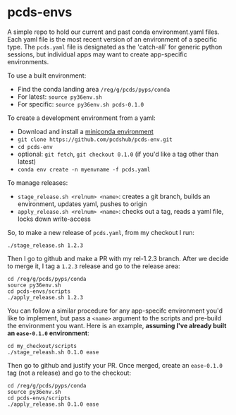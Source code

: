 # pcds-envs

A simple repo to hold our current and past conda environment.yaml files. Each yaml file is the most recent version of an environment of a specific type. The `pcds.yaml` file is designated as the 'catch-all' for generic python sessions, but individual apps may want to create app-specific environments.

To use a built environment:
- Find the conda landing area `/reg/g/pcds/pyps/conda`
- For latest: `source py36env.sh`
- For specific: `source py36env.sh pcds-0.1.0`

To create a development environment from a yaml:
- Download and install a [miniconda environment](https://conda.io/miniconda.html)
- `git clone https://github.com/pcdshub/pcds-env.git`
- `cd pcds-env`
- optional: `git fetch`, `git checkout 0.1.0` (if you'd like a tag other than latest)
- `conda env create -n myenvname -f pcds.yaml`

To manage releases:
- `stage_release.sh <relnum> <name>`: creates a git branch, builds an environment, updates yaml, pushes to origin
- `apply_release.sh <relnum> <name>`: checks out a tag, reads a yaml file, locks down write-access

So, to make a new release of `pcds.yaml`, from my checkout I run:
```
./stage_release.sh 1.2.3
```
Then I go to github and make a PR with my rel-1.2.3 branch.
After we decide to merge it, I tag a `1.2.3` release and go to the release area:
```
cd /reg/g/pcds/pyps/conda
source py36env.sh
cd pcds-envs/scripts
./apply_release.sh 1.2.3
```
You can follow a similar procedure for any app-specifc environment you'd like to implement, but pass a `<name>` argument to the scripts and pre-build the environment you want. Here is an example, **assuming I've already built an ``ease-0.1.0`` environment**:
```
cd my_checkout/scripts
./stage_releash.sh 0.1.0 ease
```
Then go to github and justify your PR. Once merged, create an `ease-0.1.0` tag (not a release) and go to the checkout:
```
cd /reg/g/pcds/pyps/conda
source py36env.sh
cd pcds-envs/scripts
./apply_release.sh 0.1.0 ease
```
